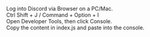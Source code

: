 Log into Discord via Browser on a PC/Mac.<br />
Ctrl Shift + J / Command + Option + I<br />
Open Developer Tools, then click Console.<br />
Copy the content in index.js and paste into the console.<br />

